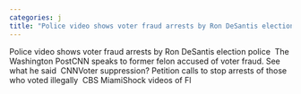 ```yaml
---
categories: j
title: "Police video shows voter fraud arrests by Ron DeSantis election police  The Washington Post"
---
```

Police video shows voter fraud arrests by Ron DeSantis election police&nbsp;&nbsp;The Washington PostCNN speaks to former felon accused of voter fraud. See what he said&nbsp;&nbsp;CNNVoter suppression? Petition calls to stop arrests of those who voted illegally&nbsp;&nbsp;CBS MiamiShock videos of Fl